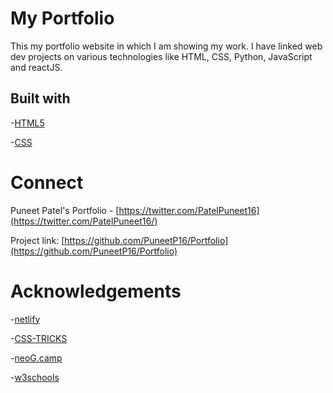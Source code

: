 # My Portfolio  

This my portfolio website in which I am showing my work. I have linked web dev projects on various technologies like HTML, CSS, Python, JavaScript and reactJS.
## Built with

-[HTML5](https://developer.mozilla.org/en-US/docs/Glossary/HTML5)

-[CSS](https://developer.mozilla.org/en-US/docs/Web/CSS)

# Connect

Puneet Patel's Portfolio - [https://twitter.com/PatelPuneet16](https://twitter.com/PatelPuneet16/)

Project link: [https://github.com/PuneetP16/Portfolio](https://github.com/PuneetP16/Portfolio)

# Acknowledgements

-[netlify](https://www.netlify.com/)

-[CSS-TRICKS](https://css-tricks.com/)

-[neoG.camp](https://neog.camp/)

-[w3schools](https://www.w3schools.com/)
